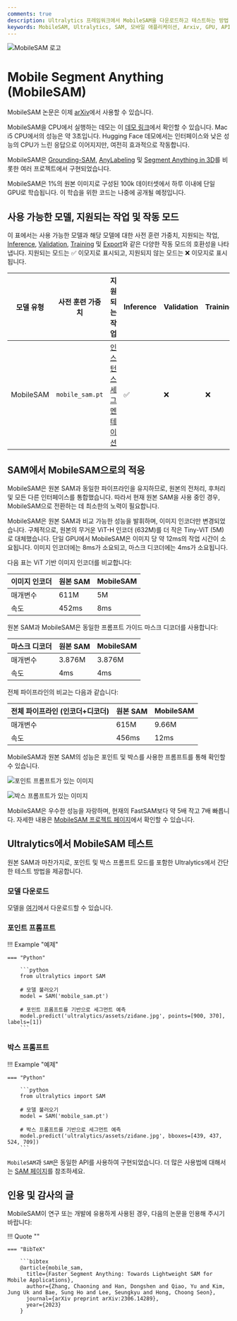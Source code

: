 ```yaml
---
comments: true
description: Ultralytics 프레임워크에서 MobileSAM을 다운로드하고 테스트하는 방법, MobileSAM의 구현 방식, 원본 SAM과의 비교, 모바일 애플리케이션 향상 등에 대해 자세히 알아보세요. 오늘부터 모바일 애플리케이션을 개선하세요.
keywords: MobileSAM, Ultralytics, SAM, 모바일 애플리케이션, Arxiv, GPU, API, 이미지 인코더, 마스크 디코더, 모델 다운로드, 테스트 방법
---
```


![MobileSAM 로고](https://github.com/ChaoningZhang/MobileSAM/blob/master/assets/logo2.png?raw=true)

# Mobile Segment Anything (MobileSAM)

MobileSAM 논문은 이제 [arXiv](https://arxiv.org/pdf/2306.14289.pdf)에서 사용할 수 있습니다.

MobileSAM을 CPU에서 실행하는 데모는 이 [데모 링크](https://huggingface.co/spaces/dhkim2810/MobileSAM)에서 확인할 수 있습니다. Mac i5 CPU에서의 성능은 약 3초입니다. Hugging Face 데모에서는 인터페이스와 낮은 성능의 CPU가 느린 응답으로 이어지지만, 여전히 효과적으로 작동합니다.

MobileSAM은 [Grounding-SAM](https://github.com/IDEA-Research/Grounded-Segment-Anything), [AnyLabeling](https://github.com/vietanhdev/anylabeling) 및 [Segment Anything in 3D](https://github.com/Jumpat/SegmentAnythingin3D)를 비롯한 여러 프로젝트에서 구현되었습니다.

MobileSAM은 1%의 원본 이미지로 구성된 100k 데이터셋에서 하루 이내에 단일 GPU로 학습됩니다. 이 학습을 위한 코드는 나중에 공개될 예정입니다.

## 사용 가능한 모델, 지원되는 작업 및 작동 모드

이 표에서는 사용 가능한 모델과 해당 모델에 대한 사전 훈련 가중치, 지원되는 작업, [Inference](../modes/predict.md), [Validation](../modes/val.md), [Training](../modes/train.md) 및 [Export](../modes/export.md)와 같은 다양한 작동 모드의 호환성을 나타냅니다. 지원되는 모드는 ✅ 이모지로 표시되고, 지원되지 않는 모드는 ❌ 이모지로 표시됩니다.

| 모델 유형     | 사전 훈련 가중치       | 지원되는 작업                            | Inference | Validation | Training | Export |
|-----------|-----------------|------------------------------------|-----------|------------|----------|--------|
| MobileSAM | `mobile_sam.pt` | [인스턴스 세그멘테이션](../tasks/segment.md) | ✅         | ❌          | ❌        | ✅      |

## SAM에서 MobileSAM으로의 적응

MobileSAM은 원본 SAM과 동일한 파이프라인을 유지하므로, 원본의 전처리, 후처리 및 모든 다른 인터페이스를 통합했습니다. 따라서 현재 원본 SAM을 사용 중인 경우, MobileSAM으로 전환하는 데 최소한의 노력이 필요합니다.

MobileSAM은 원본 SAM과 비교 가능한 성능을 발휘하며, 이미지 인코더만 변경되었습니다. 구체적으로, 원본의 무거운 ViT-H 인코더 (632M)를 더 작은 Tiny-ViT (5M)로 대체했습니다. 단일 GPU에서 MobileSAM은 이미지 당 약 12ms의 작업 시간이 소요됩니다. 이미지 인코더에는 8ms가 소요되고, 마스크 디코더에는 4ms가 소요됩니다.

다음 표는 ViT 기반 이미지 인코더를 비교합니다:

| 이미지 인코더 | 원본 SAM | MobileSAM |
|---------|--------|-----------|
| 매개변수    | 611M   | 5M        |
| 속도      | 452ms  | 8ms       |

원본 SAM과 MobileSAM은 동일한 프롬프트 가이드 마스크 디코더를 사용합니다:

| 마스크 디코더 | 원본 SAM | MobileSAM |
|---------|--------|-----------|
| 매개변수    | 3.876M | 3.876M    |
| 속도      | 4ms    | 4ms       |

전체 파이프라인의 비교는 다음과 같습니다:

| 전체 파이프라인 (인코더+디코더) | 원본 SAM | MobileSAM |
|--------------------|--------|-----------|
| 매개변수               | 615M   | 9.66M     |
| 속도                 | 456ms  | 12ms      |

MobileSAM과 원본 SAM의 성능은 포인트 및 박스를 사용한 프롬프트를 통해 확인할 수 있습니다.

![포인트 프롬프트가 있는 이미지](https://raw.githubusercontent.com/ChaoningZhang/MobileSAM/master/assets/mask_box.jpg?raw=true)

![박스 프롬프트가 있는 이미지](https://github.com/ChaoningZhang/MobileSAM/blob/master/assets/logo2.png?raw=true)

MobileSAM은 우수한 성능을 자랑하며, 현재의 FastSAM보다 약 5배 작고 7배 빠릅니다. 자세한 내용은 [MobileSAM 프로젝트 페이지](https://github.com/ChaoningZhang/MobileSAM)에서 확인할 수 있습니다.

## Ultralytics에서 MobileSAM 테스트

원본 SAM과 마찬가지로, 포인트 및 박스 프롬프트 모드를 포함한 Ultralytics에서 간단한 테스트 방법을 제공합니다.

### 모델 다운로드

모델을 [여기](https://github.com/ChaoningZhang/MobileSAM/blob/master/weights/mobile_sam.pt)에서 다운로드할 수 있습니다.

### 포인트 프롬프트

!!! Example "예제"

    === "Python"

        ```python
        from ultralytics import SAM

        # 모델 불러오기
        model = SAM('mobile_sam.pt')

        # 포인트 프롬프트를 기반으로 세그먼트 예측
        model.predict('ultralytics/assets/zidane.jpg', points=[900, 370], labels=[1])
        ```

### 박스 프롬프트

!!! Example "예제"

    === "Python"

        ```python
        from ultralytics import SAM

        # 모델 불러오기
        model = SAM('mobile_sam.pt')

        # 박스 프롬프트를 기반으로 세그먼트 예측
        model.predict('ultralytics/assets/zidane.jpg', bboxes=[439, 437, 524, 709])
        ```

`MobileSAM`과 `SAM`은 동일한 API를 사용하여 구현되었습니다. 더 많은 사용법에 대해서는 [SAM 페이지](sam.md)를 참조하세요.

## 인용 및 감사의 글

MobileSAM이 연구 또는 개발에 유용하게 사용된 경우, 다음의 논문을 인용해 주시기 바랍니다:

!!! Quote ""

    === "BibTeX"

        ```bibtex
        @article{mobile_sam,
          title={Faster Segment Anything: Towards Lightweight SAM for Mobile Applications},
          author={Zhang, Chaoning and Han, Dongshen and Qiao, Yu and Kim, Jung Uk and Bae, Sung Ho and Lee, Seungkyu and Hong, Choong Seon},
          journal={arXiv preprint arXiv:2306.14289},
          year={2023}
        }
